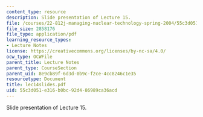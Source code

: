 ```yaml
---
content_type: resource
description: Slide presentation of Lecture 15.
file: /courses/22-812j-managing-nuclear-technology-spring-2004/55c3d051e316b0bc92d486989ca36acd_lec14slides.pdf
file_size: 2858176
file_type: application/pdf
learning_resource_types:
- Lecture Notes
license: https://creativecommons.org/licenses/by-nc-sa/4.0/
ocw_type: OCWFile
parent_title: Lecture Notes
parent_type: CourseSection
parent_uid: 8e9cb89f-6d3d-0b9c-f2ce-4cc8246c1e35
resourcetype: Document
title: lec14slides.pdf
uid: 55c3d051-e316-b0bc-92d4-86989ca36acd
---
```

Slide presentation of Lecture 15.